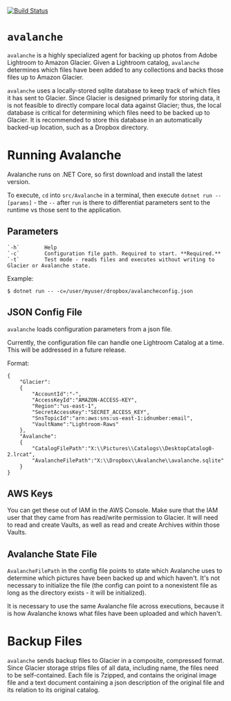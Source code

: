 [![Build Status](https://travis-ci.org/eouw0o83hf/avalanche.svg?branch=master)](https://travis-ci.org/eouw0o83hf/avalanche)

`avalanche`
=========
`avalanche` is a highly specialized agent for backing up photos from Adobe Lightroom to Amazon Glacier. Given a Lightroom catalog, `avalanche` determines which files have been added to any collections and backs those files up to Amazon Glacier.

`avalanche` uses a locally-stored sqlite database to keep track of which files it has sent to Glacier. Since Glacier is designed primarily for storing data, it is not feasible to directly compare local data against Glacier; thus, the local database is critical for determining which files need to be backed up to Glacier. It is recommended to store this database in an automatically backed-up location, such as a Dropbox directory.

# Running Avalanche
Avalanche runs on .NET Core, so first download and install the latest version.

To execute, `cd` into `src/Avalanche` in a terminal, then execute `dotnet run -- [params]` - the `--` after `run` is there to differentiat parameters sent to the runtime vs those sent to the application.

## Parameters

    `-h`	 	Help
    `-c`		Configuration file path. Required to start. **Required.**
    `-t`		Test mode - reads files and executes without writing to Glacier or Avalanche state.

Example:

    $ dotnet run -- -c=/user/myuser/dropbox/avalancheconfig.json

## JSON Config File
`avalanche` loads configuration parameters from a json file.

Currently, the configuration file can handle one Lightroom Catalog at a time. This will be addressed in a future release.

Format:

	{
		"Glacier":
		{	
			"AccountId":"-",
			"AccessKeyId":"AMAZON-ACCESS-KEY",
			"Region":"us-east-1",
			"SecretAccessKey":"SECRET_ACCESS_KEY",
			"SnsTopicId":"arn:aws:sns:us-east-1:idnumber:email",
			"VaultName":"Lightroom-Raws"
		},	
		"Avalanche":
		{
			"CatalogFilePath":"X:\\Pictures\\Catalogs\\DesktopCatalog0-2.lrcat",
			"AvalancheFilePath":"X:\\Dropbox\\Avalanche\\avalanche.sqlite"
		}
	}

## AWS Keys
You can get these out of IAM in the AWS Console. Make sure that the IAM user that they came from has read/write permission to Glacier. It will need to read and create Vaults, as well as read and create Archives within those Vaults.

## Avalanche State File
`AvalancheFilePath` in the config file points to state which Avalanche uses to determine which pictures have been backed up and which haven't. It's not necessary to initialize the file (the config can point to a nonexistent file as long as the directory exists - it will be initialized).

It is necessary to use the same Avalanche file across executions, because it is how Avalanche knows what files have been uploaded and which haven't.
 
# Backup Files
`avalanche` sends backup files to Glacier in a composite, compressed format. Since Glacier storage strips files of all data, including name, the files need to be self-contained. Each file is 7zipped, and contains the original image file and a text document containing a json description of the original file and its relation to its original catalog.